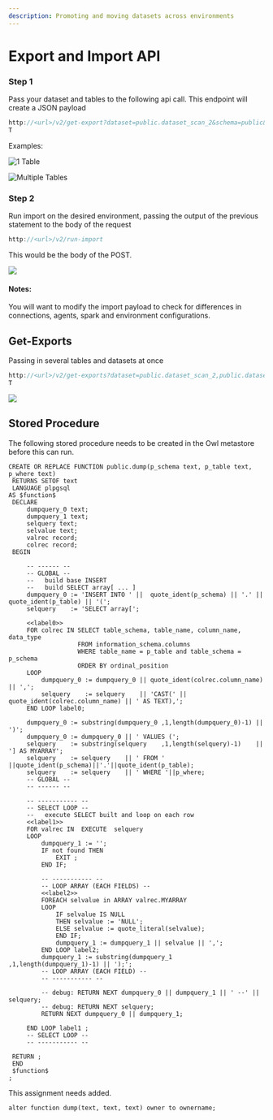 ```yaml
---
description: Promoting and moving datasets across environments
---
```


# Export and Import API

### Step 1

Pass your dataset and tables to the following api call. This endpoint will create a JSON payload

```javascript
http://<url>/v2/get-export?dataset=public.dataset_scan_2&schema=public&tables=owl_catalog,dataset_scan,owl_check_repo
T
```

Examples:

![1 Table](../.gitbook/assets/screen-shot-2021-04-26-at-10.02.12-am.png)

![Multiple Tables](../.gitbook/assets/screen-shot-2021-04-26-at-10.07.54-am.png)

### Step 2

Run import on the desired environment, passing the output of the previous statement to the body of the request 

```javascript
http://<url>/v2/run-import
```

This would be the body of the POST.

![](../.gitbook/assets/screen-shot-2021-04-26-at-10.13.18-am.png)

#### Notes: 

You will want to modify the import payload to check for differences in connections, agents, spark and environment configurations.



## Get-Exports

Passing in several tables and datasets at once

```javascript
http://<url>/v2/get-exports?dataset=public.dataset_scan_2,public.dataset_scan_1&schema=public&tables=owl_catalog,dataset_scan,owl_check_repo
T
```

![](../.gitbook/assets/image%20%2867%29.png)

## Stored Procedure

The following stored procedure needs to be created in the Owl metastore before this can run. 

```text
CREATE OR REPLACE FUNCTION public.dump(p_schema text, p_table text, p_where text)
 RETURNS SETOF text
 LANGUAGE plpgsql
AS $function$
 DECLARE
     dumpquery_0 text;
     dumpquery_1 text;
     selquery text;
     selvalue text;
     valrec record;
     colrec record;
 BEGIN

     -- ------ --
     -- GLOBAL --
     --   build base INSERT
     --   build SELECT array[ ... ]
     dumpquery_0 := 'INSERT INTO ' ||  quote_ident(p_schema) || '.' || quote_ident(p_table) || '(';
     selquery    := 'SELECT array[';

     <<label0>>
     FOR colrec IN SELECT table_schema, table_name, column_name, data_type
                   FROM information_schema.columns
                   WHERE table_name = p_table and table_schema = p_schema
                   ORDER BY ordinal_position
     LOOP
         dumpquery_0 := dumpquery_0 || quote_ident(colrec.column_name) || ',';
         selquery    := selquery    || 'CAST(' || quote_ident(colrec.column_name) || ' AS TEXT),';
     END LOOP label0;

     dumpquery_0 := substring(dumpquery_0 ,1,length(dumpquery_0)-1) || ')';
     dumpquery_0 := dumpquery_0 || ' VALUES (';
     selquery    := substring(selquery    ,1,length(selquery)-1)    || '] AS MYARRAY';
     selquery    := selquery    || ' FROM ' ||quote_ident(p_schema)||'.'||quote_ident(p_table);
     selquery    := selquery    || ' WHERE '||p_where;
     -- GLOBAL --
     -- ------ --

     -- ----------- --
     -- SELECT LOOP --
     --   execute SELECT built and loop on each row
     <<label1>>
     FOR valrec IN  EXECUTE  selquery
     LOOP
         dumpquery_1 := '';
         IF not found THEN
             EXIT ;
         END IF;

         -- ----------- --
         -- LOOP ARRAY (EACH FIELDS) --
         <<label2>>
         FOREACH selvalue in ARRAY valrec.MYARRAY
         LOOP
             IF selvalue IS NULL
             THEN selvalue := 'NULL';
             ELSE selvalue := quote_literal(selvalue);
             END IF;
             dumpquery_1 := dumpquery_1 || selvalue || ',';
         END LOOP label2;
         dumpquery_1 := substring(dumpquery_1 ,1,length(dumpquery_1)-1) || ');';
         -- LOOP ARRAY (EACH FIELD) --
         -- ----------- --

         -- debug: RETURN NEXT dumpquery_0 || dumpquery_1 || ' --' || selquery;
         -- debug: RETURN NEXT selquery;
         RETURN NEXT dumpquery_0 || dumpquery_1;

     END LOOP label1 ;
     -- SELECT LOOP --
     -- ----------- --

 RETURN ;
 END
 $function$
;
```

This assignment needs added.

```text
alter function dump(text, text, text) owner to ownername;
```

